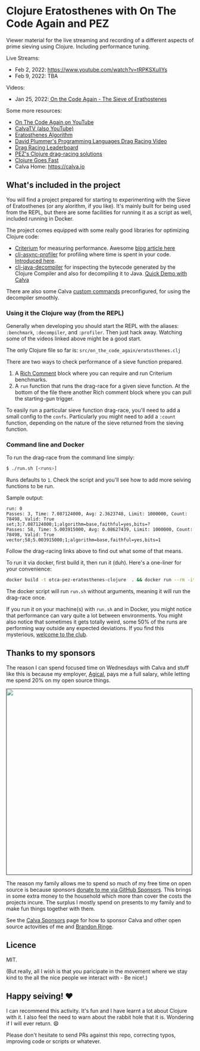 # Clojure Eratosthenes with On The Code Again and PEZ 

Viewer material for the live streaming and recording of a different aspects of prime sieving using Clojure. Including performance tuning.

Live Streams:
* Feb 2, 2022: https://www.youtube.com/watch?v=tRPKSXullYs
* Feb 9, 2022: TBA

Videos:
* Jan 25, 2022:[ On the Code Again - The Sieve of Erathostenes](https://www.youtube.com/watch?v=jLJgqG3zJ04)


Some more resources:

* [On The Code Again on YouTube](https://www.youtube.com/c/onthecodeagain)
* [CalvaTV (also YouTube)](https://www.youtube.com/c/CalvaTV/)
* [Eratosthenes Algorithm](https://en.wikipedia.org/wiki/Eratosthenes)
* [David Plummer's Programming Languages Drag Racing Video](https://www.youtube.com/watch?v=D3h62rgewZM)
* [Drag Racing Leaderboard](https://plummerssoftwarellc.github.io/PrimeView/)
* [PEZ's Clojure drag-racing solutions](https://github.com/PlummersSoftwareLLC/Primes/tree/drag-race/PrimeClojure/solution_3)
* [Clojure Goes Fast](http://clojure-goes-fast.com)
* Calva Home: https://calva.io

## What's included in the project

You will find a project prepared for starting to experimenting with the Sieve of Eratosthenes (or any alorithm, if you like). It's mainly built for being used from the REPL, but there are some facilities for running it as a script as well, included running in Docker.

The project comes equipped with some really good libraries for optimizing Clojure code:

* [Criterium]() for measuring performance. Awesome [blog article here](http://clojure-goes-fast.com/blog/benchmarking-tool-criterium/)
* [clj-async-profiler](https://github.com/clojure-goes-fast/clj-async-profiler) for profiling where time is spent in your code. [Introduced here](http://clojure-goes-fast.com/blog/profiling-tool-async-profiler/).
* [clj-java-decompiler](https://github.com/clojure-goes-fast/clj-java-decompiler) for inspecting the bytecode generated by the Clojure Compiler and also for decompiling it to Java. [Quick Demo with Calva](https://www.youtube.com/watch?v=sPP4LCpBic8)

There are also some Calva [custom commands](https://calva.io/custom-commands/) preconfigured, for using the decompiler smoothly.

### Using it the Clojure way (from the REPL)

Generally when developing you should start the REPL with the aliases: `:benchmark`, `:decompiler`, and `:profiler`. Then just hack away. Watching some of the videos linked above might be a good start.

The only Clojure file so far is: `src/on_the_code_again/eratosthenes.clj`

There are two ways to check performance of a sieve function prepared.

1. A [Rich Comment](https://calva.io/rich-comments/) block where you can require and run Criterium benchmarks.
2. A `run` function that runs the drag-race for a given sieve function. At the bottom of the file there another Rich comment block where you can pull the starting-gun trigger.

To easily run a particular sieve function drag-race, you'll need to add a small config to the `confs`. Particularly you might need to add a `:count` function, depending on the nature of the sieve returned from the sieving function.

### Command line and Docker

To run the drag-race from the command line simply:

```sh
$ ./run.sh [<runs>]
```

Runs defaults to `1`. Check the script and you'll see how to add more seiving functions to be run.

Sample output:

```
run: 0
Passes: 3, Time: 7.087124000, Avg: 2.3623748, Limit: 1000000, Count: 78498, Valid: True
set;3;7.087124000;1;algorithm=base,faithful=yes,bits=?
Passes: 58, Time: 5.003915000, Avg: 0.08627439, Limit: 1000000, Count: 78498, Valid: True
vector;58;5.003915000;1;algorithm=base,faithful=yes,bits=1
```

Follow the drag-racing links above to find out what some of that means.

To run it via docker, first build it, then run it (duh). Here's a one-liner for your convenience:

```sh
docker build -t otca-pez-eratosthenes-clojure  . && docker run --rm -it otca-pez-eratosthenes-clojure
```

The docker script will run `run.sh` without arguments, meaning it will run the drag-race once.

If you run it on your machine(s) with `run.sh` and in Docker, you might notice that performance can vary quite a lot between environments. You might also notice that sometimes it gets totally weird, some 50% of the runs are performing way outside any expected deviations. If you find this mysterious, [welcome to the club](https://twitter.com/pappapez/status/1486339516520673283).

## Thanks to my sponsors

The reason I can spend focused time on Wednesdays with Calva and stuff like this is because my employer, [Agical](https://agical.se), pays me a full salary, while letting me spend 20% on my open source things.

<a href="">
<img width="500" src="https://calva.io/images/agical-logo-1200x400.png"/>
</a>

The reason my family allows me to spend so much of my free time on open source is because sponsors [donate to me via GitHub Sponsors](https://github.com/sponsors/PEZ). This brings in some extra money to the household which more than cover the costs the projects incure. The surplus I mostly spend on presents to my family and to make fun things together with them.

See the [Calva Sponsors](https://calva.io/sponsors/) page for how to sponsor Calva and other open source actovities of me and [Brandon Ringe](https://github.com).

## Licence

MIT.

(But really, all I wish is that you paricipate in the movement where we stay kind to the all the nice people we interact with - Be nice!.)

## Happy seiving! ❤️

I can recommend this activity. It's fun and I have learnt a lot about Clojure with it. I also feel the need to warn about the rabbit hole that it is. Wondering if I will ever return. 😄

Please don't hesitate to send PRs against this repo, correcting typos, improving code or scripts or whatever.